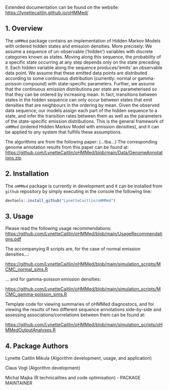 
<!-- README.md is generated from README.Rmd. Please edit that file -->

Extended documentation can be found on the website:
<https://lynettecaitlin.github.io/oHMMed/>

## 1. Overview

The `oHMMed` package contains an implementation of Hidden Markov Models
with ordered hidden states and emission densities. More precisely: We
assume a sequence of un-observable (’hidden’) variables with discrete
categories known as states. Moving along this sequence, the probability
of a specific state occurring at any step depends only on the state
preceding it. Each hidden variable along the sequence produces/’emits’
an observable data point. We assume that these emitted data points are
distributed according to some continuous distribution (currently: normal
or gamma-poisson compound) with state-specific parameters. Further, we
assume that the continuous emission distributions per state are
parameterised so that they can be ordered by increasing mean. In fact,
transitions between states in the hidden sequence can only occur between
states that emit densities that are neighbours in the ordering by mean.
Given the observed data sequence, our models assign each part of the
hidden sequence to a state, and infer the transition rates between them
as well as the parameters of the state-specific emission distributions.
This is the general framework of `oHMMed` (ordered Hidden Markov Model
with emission densities), and it can be applied to any system that
fulfills these assumptions.

The algorithms are from the following paper: (...tba...)
The corresponding genome annotation results from this paper can be found at:
<https://github.com/LynetteCaitlin/oHMMed/blob/main/Data/GenomeAnnotations.zip>

## 2. Installation

<!-- Just like many other `R` packages, `oHMMed` can be installed from the `CRAN` repository by simply executing in the console the following line: -->
<!-- ```{r, eval = FALSE} -->
<!-- # install.packages("oHMMed") -->
<!-- # Or the the development version from GitHub: -->
<!-- devtools::install_github("majkamichal/oHMMed") -->
<!-- ``` -->

The `oHMMed` package is currently in development and it can be installed
from `github` repository by simply executing in the console the
following line:

``` r
devtools::install_github("LynetteCaitlin/oHMMed")
```

## 3. Usage
Please read the following usage recommendations: <https://github.com/LynetteCaitlin/oHMMed/blob/main/UsageRecommendations.pdf>

The accompanying R scripts are, for the case of normal emission densities...:

<https://github.com/LynetteCaitlin/oHMMed/blob/main/simulation_scripts/MCMC_normal_sims.R>

... and for gamma-poisson emission densities:

<https://github.com/LynetteCaitlin/oHMMed/blob/main/simulation_scripts/MCMC_gamma-poisson_sims.R>
 
 
Template code for viewing summaries of oHMMed diagnostocs, and for viewing the results of two different sequence annotations side-by-side and assessing associations/correlations between them can be found at:

<https://github.com/LynetteCaitlin/oHMMed/blob/main/simulation_scripts/oHMMedOutputAnalyses.R>

## 4. Package Authors

Lynette Caitlin Mikula (Algorithm development, usage, and application)

Claus Vogl (Algorithm development)

Michal Majka (R technicalities and code optimisation) - PACKAGE MAINTAINER



